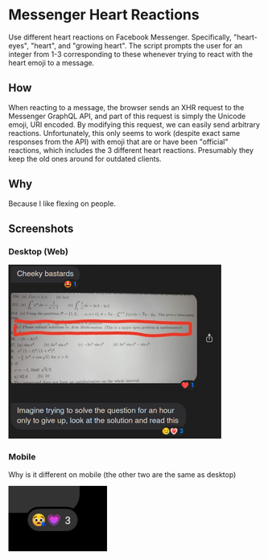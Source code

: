 # Messenger Heart Reactions

Use different heart reactions on Facebook Messenger. Specifically, "heart-eyes", "heart", and "growing heart". The script prompts the user for an integer from 1-3 corresponding to these whenever trying to react with the heart emoji to a message.

## How

When reacting to a message, the browser sends an XHR request to the Messenger GraphQL API, and part of this request is simply the Unicode emoji, URI encoded. By modifying this request, we can easily send arbitrary reactions. Unfortunately, this only seems to work (despite exact same responses from the API) with emoji that are or have been "official" reactions, which includes the 3 different heart reactions. Presumably they keep the old ones around for outdated clients.

## Why

Because I like flexing on people.

## Screenshots

### Desktop (Web)

![Example of the 3 different reactions on the Messenger website](src/desktop.png)

### Mobile

Why is it different on mobile (the other two are the same as desktop)

![The 'growing heart' reaction on mobile](src/mobile.jpg)
